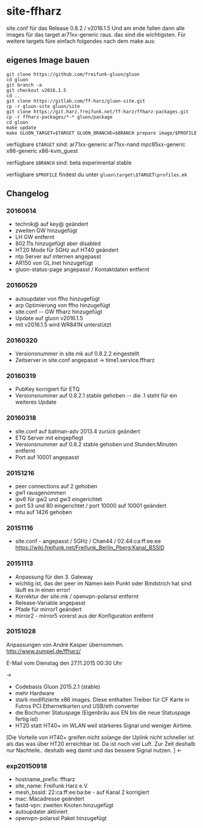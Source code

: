 # site-ffharz
site.conf für das Release 0.8.2 / v2016.1.5
Und am ende fallen dann alle images für das target ar71xx-generic raus. das sind die wichtigsten.
Für weitere targets füre einfach folgendes nach dem make aus:
## eigenes Image bauen
```
git clone https://github.com/freifunk-gluon/gluon
cd gluon
git branch -a
git checkout v2016.1.5
cd ..
git clone https://gitlab.com/ff-harz/gluon-site.git
cp -r gluon-site gluon/site
git clone https://git.harz.freifunk.net/ff-harz/ffharz-packages.git
cp -r ffharz-packages/*-* gluon/package
cd gluon
make update
make GLUON_TARGET=$TARGET GLUON_BRANCHE=$BRANCH prepare image/$PROFILE
```
verfügbare `$TARGET` sind:
ar71xx-generic
ar71xx-nand
mpc85xx-generic
x86-generic
x86-kvm_guest

verfügbare `$BRANCH` sind:
beta
experimental
stable

verfügbare `$PROFILE` findest du unter `gluon\target\$TARGET\profiles.mk`

## Changelog
### 20160614
- technik@ auf key@ geändert
- zweiten GW hinzugefügt
- LH GW entfernt
- 802.11s hinzugefügt aber disabled
- HT20 Mode für 5GHz auf HT40 geändert
- ntp Server auf internen angepasst
- AR150 von GL.Inet hinzugefügt
- gluon-status-page angepasst / Kontaktdaten entfernt

### 20160529
- autoupdater von ffho hinzugefügt
- arp Optimierung von ffho hinzugefügt
- site.conf -- GW ffharz hinzugefügt
- Update auf gluon v2016.1.5
- mit v2016.1.5 wird WR841N unterstützt

### 20160320
- Versionsnummer in site.mk auf 0.8.2.2 eingestellt
- Zeitserver in site.conf angepasst -> time1.service.ffharz

### 20160319
- PubKey korrigiert für ETQ
- Versionsnummer auf 0.8.2.1 stable gehoben
-- die .1 steht für ein weiteres Update

### 20160318
- site.conf auf batman-adv 2013.4 zurück geändert
- ETQ Server mit eingepflegt
- Versionsnummer auf 0.8.2 stable gehoben und Stunden:Minuten entfernt
- Port auf 10001 angepasst

### 20151216
- peer connections auf 2 gehoben
- gw1 rausgenommen
- ipv6 für gw2 und gw3 eingerichtet
- port 53 und 80 eingerichtet / port 10000 auf 10001 geändert
- mtu auf 1426 gehoben

### 20151116
- site.conf - angepasst / 5GHz / Chan44 / 02:44:ca:ff:ee:ee
https://wiki.freifunk.net/Freifunk_Berlin_Pberg:Kanal_BSSID

### 20151113

- Anpassung für den 3. Gateway
- wichtig ist, das der peer im Namen kein Punkt oder Bindstrich hat sind läuft es in einen error!
- Korrektur der site.mk / openvpn-polarssl entfernt
- Release-Variable angepasst
- Pfade für mirror1 geändert
- mirror2 - mirror5 vorerst aus der Konfiguration entfernt

### 20151028
Anpassungen von André Kasper übernommen.
http://www.zumpel.de/ffharz/

E-Mail vom Dienstag den 27.11.2015 00:30 Uhr

->
- Codebasis Gluon 2015.2.1 (stable)
- mehr Hardware
- stark modifizierte x86 images. Diese enthalten Treiber für CF Karte in
Futros PCI Ethernetkarten und USB/eth converter
- die Bochumer Statuspage (Eigenbräu aus EN bis die neue Statuspage
fertig ist)
- HT20 statt HT40+ im WLAN weil stärkeres Signal und weniger Airtime.

[Die Vorteile von HT40+ greifen nicht solange der Uplink nicht schneller
ist als das was über HT20 erreichbar ist. Da ist noch viel Luft. Zur
Zeit deshalb nur Nachteile.. deshalb weg damit und das bessere Signal
nutzen. ]
<-

### exp20150918
- hostname_prefix: ffharz
- site_name: Freifunk Harz e.V.
- mesh_bssid: 22:ca:ff:ee:ba:be - auf Kanal 2 korrigiert
- mac: Macadresse geändert
- fastd-vpn: zweiten Knoten hinzugefügt
- autoupdater aktiviert
- openvpn-polarssl Paket hinzugefügt 
